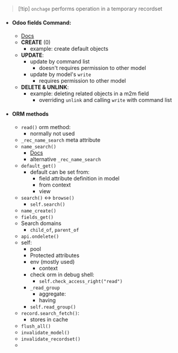 >[!tip] `onchage` performs operation in a temporary recordset


- #### Odoo fields Command:
	- [Docs](https://www.odoo.com/documentation/17.0/developer/reference/backend/orm.html#odoo.fields.Command)
	- **CREATE** (0)
		- example: create default objects
	- **UPDATE**:
		- update by command list 
			- doesn't requires permission to other model
		- update by model's `write` 
			- requires permission to other model
	- **DELETE & UNLINK**:
		- example: deleting related objects in a m2m field
			- overriding `unlink` and calling `write` with command list

- #### ORM methods
	- `read()` orm method:
		- normally not used
	- `_rec_name_search` meta attribute
	- `name_search()`
		- [Docs](https://www.odoo.com/documentation/17.0/developer/reference/backend/orm.html#odoo.models.Model.name_search)
		- alternative `_rec_name_search`
	- `default_get()`
		- default can be set from:
			- field attribute definition in model
			- from context
			- view
	- `search()` <-> `browse()`
		- `self.search()`
	- `name_create()`
	- `fields_get()`
	- Search domains
		- `child_of`, `parent_of`
	- `api.ondelete()`
	- self:
		- pool
		- Protected attributes
		- env (mostly used)
			- context
		- check orm in debug shell:
			- `self.check_access_right("read")`
		- `_read_group`
			- aggregate:
			- having
		- `self.read_group()`
	- `record.search_fetch()`:
		- stores in cache
	- `flush_all()`
	- `invalidate_model()`
	- `invalidate_recordset()`
	- 